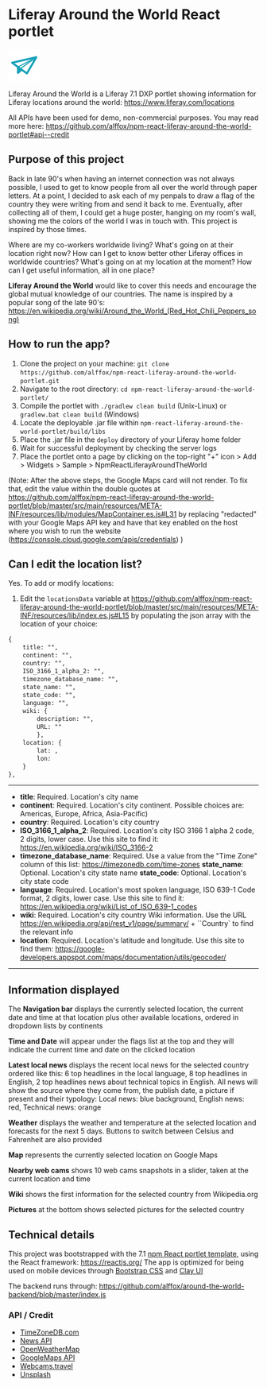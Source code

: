 # Liferay Around the World React portlet

![A paper airplane](https://github.com/alffox/npm-react-liferay-around-the-world-portlet/blob/master/src/main/resources/META-INF/resources/images/logo.svg)

Liferay Around the World is a Liferay 7.1 DXP portlet showing information for Liferay locations around the world: https://www.liferay.com/locations

All APIs have been used for demo, non-commercial purposes. You may read more here: https://github.com/alffox/npm-react-liferay-around-the-world-portlet#api--credit

## Purpose of this project

Back in late 90's when having an internet connection was not always possible, I used to get to know people from all over the world through paper letters. At a point, I decided to ask each of my penpals to draw a flag of the country they were writing from and send it back to me. Eventually, after collecting all of them, I could get a huge poster, hanging on my room's wall, showing me the colors of the world I was in touch with. This project is inspired by those times.

Where are my co-workers worldwide living? What's going on at their location right now? How can I get to know better other Liferay offices in worldwide countries? What's going on at my location at the moment? How can I get useful information, all in one place?

**Liferay Around the World** would like to cover this needs and encourage the global mutual knowledge of our countries. The name is inspired by a popular song of the late 90's: https://en.wikipedia.org/wiki/Around_the_World_(Red_Hot_Chili_Peppers_song)

## How to run the app?

1. Clone the project on your machine: `git clone https://github.com/alffox/npm-react-liferay-around-the-world-portlet.git`
2. Navigate to the root directory: `cd npm-react-liferay-around-the-world-portlet/`
3. Compile the portlet with `./gradlew clean build` (Unix-Linux) or `gradlew.bat clean build` (Windows)
4. Locate the deployable .jar file within `npm-react-liferay-around-the-world-portlet/build/libs`
5. Place the .jar file in the `deploy` directory of your Liferay home folder
6. Wait for successful deployment by checking the server logs
7. Place the portlet onto a page by clicking on the top-right "+" icon > Add > Widgets > Sample > NpmReactLiferayAroundTheWorld

(Note: After the above steps, the Google Maps card will not render. To fix that, edit the value within the double quotes at https://github.com/alffox/npm-react-liferay-around-the-world-portlet/blob/master/src/main/resources/META-INF/resources/lib/modules/MapContainer.es.js#L31 by replacing "redacted" with your Google Maps API key and have that key enabled on the host where you wish to run the website (https://console.cloud.google.com/apis/credentials) )

## Can I edit the location list?

Yes. To add or modify locations:

1. Edit the `locationsData` variable at https://github.com/alffox/npm-react-liferay-around-the-world-portlet/blob/master/src/main/resources/META-INF/resources/lib/index.es.js#L15 by populating the json array with the location of your choice:

```
{
    title: "",
    continent: "",
    country: "",
    ISO_3166_1_alpha_2: "",
    timezone_database_name: "",
    state_name: "",
    state_code: "",
    language: "",
    wiki: {
        description: "",
        URL: ""
        },
    location: {
        lat: ,
        lon:
    }
},

```

---

- **title**: Required. Location's city name
- **continent**: Required. Location's city continent. Possible choices are: Americas, Europe, Africa, Asia-Pacific)
- **country**: Required. Location's city country
- **ISO_3166_1_alpha_2**: Required. Location's city ISO 3166 1 alpha 2 code, 2 digits, lower case. Use this site to find it: https://en.wikipedia.org/wiki/ISO_3166-2
- **timezone_database_name**: Required. Use a value from the "Time Zone" column of this list: https://timezonedb.com/time-zones
  **state_name**: Optional. Location's city state name
  **state_code**: Optional. Location's city state code
- **language**: Required. Location's most spoken language, ISO 639-1 Code format, 2 digits, lower case. Use this site to find it: https://en.wikipedia.org/wiki/List_of_ISO_639-1_codes
- **wiki**: Required. Location's city country Wiki information. Use the URL https://en.wikipedia.org/api/rest_v1/page/summary/ + ``Country` to find the relevant info
- **location**: Required. Location's latitude and longitude. Use this site to find them: https://google-developers.appspot.com/maps/documentation/utils/geocoder/

---

## Information displayed

The **Navigation bar** displays the currently selected location, the current date and time at that location plus other available locations, ordered in dropdown lists by continents

**Time and Date** will appear under the flags list at the top and they will indicate the current time and date on the clicked location

**Latest local news** displays the recent local news for the selected country ordered like this: 6 top headlines in the local language, 8 top headlines in English, 2 top headlines news about technical topics in English. All news will show the source where they come from, the publish date, a picture if present and their typology: Local news: blue background, English news: red, Technical news: orange

**Weather** displays the weather and temperature at the selected location and forecasts for the next 5 days. Buttons to switch between Celsius and Fahrenheit are also provided

**Map** represents the currently selected location on Google Maps

**Nearby web cams** shows 10 web cams snapshots in a slider, taken at the current location and time

**Wiki** shows the first information for the selected country from Wikipedia.org

**Pictures** at the bottom shows selected pictures for the selected country

## Technical details

This project was bootstrapped with the 7.1 [npm React portlet template](https://portal.liferay.dev/docs/7-1/tutorials/-/knowledge_base/t/using-react-in-your-portlets), using the React framework: https://reactjs.org/
The app is optimized for being used on mobile devices through [Bootstrap CSS](https://getbootstrap.com/docs/4.1/getting-started/introduction/) and [Clay UI](https://clayui.com/)

The backend runs through: https://github.com/alffox/around-the-world-backend/blob/master/index.js

### API / Credit

- [TimeZoneDB.com](https://timezonedb.com/)
- [News API](https://newsapi.org/)
- [OpenWeatherMap](https://openweathermap.org/)
- [GoogleMaps API](https://developers.google.com/maps/documentation/)
- [Webcams.travel](https://www.webcams.travel/)
- [Unsplash](https://unsplash.com/)
